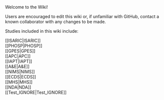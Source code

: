 Welcome to the Wiki!

Users are encouraged to edit this wiki or, if unfamiliar with GitHub, contact a known collaborator with any changes to be made.

Studies included in this wiki include:
<summary>[[ISARIC|ISARIC]]</summary>
<summary>[[PHOSP|PHOSP]]</summary>
<summary>[[GPES|GPES]]</summary>
<summary>[[APC|APC]]</summary>
<summary>[[IAPT|IAPT]]</summary>
<summary>[[A&E|A&E]]</summary>
<summary>[[NIMS|NIMS]]</summary>
<summary>[[ECDS|ECDS]]</summary>
<summary>[[MHS|MHS]]</summary>
<summary>[[NDA|NDA]]</summary>
<summary>[[Test_IGNORE|Test_IGNORE]]</summary>
